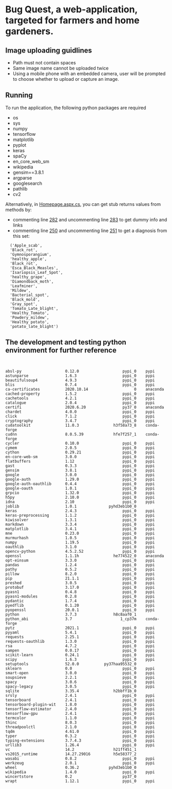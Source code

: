 
# Bug Quest, a web-application, targeted for farmers and home gardeners.


## Image uploading guidlines
- Path must not contain spaces
- Same image name cannot be uploaded twice
- Using a mobile phone with an embedded camera, user will be prompted to choose whether to upload or capture an image.


## Running

To run the application, the following python packages are required
- os
- sys
- numpy
- tensorflow
- matplotlib
- pyplot
- keras
- spaCy
- en_core_web_sm
- wikipedia
- gensim==3.8.1
- argparse
- googlesearch 
- pathlib 
- cv2


Alternatively, in [Homepage.aspx.cs](https://github.com/mareloraby/DataGang/blob/master/DataGang/Homepage.aspx.cs), you can get stub returns values from methods by:
- commenting line [282](https://github.com/mareloraby/DataGang/blob/cedf5c5919b4f3f858fb86ac3e8a96565ed7e9e8/DataGang/Homepage.aspx.cs#L282) and uncommenting line [283](https://github.com/mareloraby/DataGang/blob/cedf5c5919b4f3f858fb86ac3e8a96565ed7e9e8/DataGang/Homepage.aspx.cs#L283) to get dummy info and links
- commenting line [250](https://github.com/mareloraby/DataGang/blob/cedf5c5919b4f3f858fb86ac3e8a96565ed7e9e8/DataGang/Homepage.aspx.cs#L250) and uncommenting line [251](https://github.com/mareloraby/DataGang/blob/cedf5c5919b4f3f858fb86ac3e8a96565ed7e9e8/DataGang/Homepage.aspx.cs#L251) to get a diagnosis from this set:
```
  ('Apple_scab',
  'Black_rot',
  'Gymnosporangium',
  'healthy_apple',
  'Black_rot',
  'Esca_Black_Measles',
  'Isariopsis_Leaf_Spot',
  'healthy_grape', 
  'Diamondback_moth',
  'Leafminer',
  'Mildew',
  'Bacterial_spot',
  'Black_mold',
  'Gray_spot',
  'Tomato_Late_blight',
  'Healthy_Tomato',
  'Powdery_mildew',
  'Healthy potato',
  'potato_late_blight')
  ```
 
## The development and testing python environment for further reference
  ```


absl-py                   0.12.0                   pypi_0    pypi
astunparse                1.6.3                    pypi_0    pypi
beautifulsoup4            4.9.3                    pypi_0    pypi
blis                      0.7.4                    pypi_0    pypi
ca-certificates           2020.10.14                    0    anaconda
cached-property           1.5.2                    pypi_0    pypi
cachetools                4.2.1                    pypi_0    pypi
catalogue                 2.0.4                    pypi_0    pypi
certifi                   2020.6.20                py37_0    anaconda
chardet                   4.0.0                    pypi_0    pypi
click                     7.1.2                    pypi_0    pypi
cryptography              3.4.7                    pypi_0    pypi
cudatoolkit               11.0.3               h3f58a73_8    conda-forge
cudnn                     8.0.5.39             hfe7f257_1    conda-forge
cycler                    0.10.0                   pypi_0    pypi
cymem                     2.0.5                    pypi_0    pypi
cython                    0.29.21                  pypi_0    pypi
en-core-web-sm            3.0.0                    pypi_0    pypi
flatbuffers               1.12                     pypi_0    pypi
gast                      0.3.3                    pypi_0    pypi
gensim                    3.8.1                    pypi_0    pypi
google                    3.0.0                    pypi_0    pypi
google-auth               1.29.0                   pypi_0    pypi
google-auth-oauthlib      0.4.4                    pypi_0    pypi
google-oauth              1.0.1                    pypi_0    pypi
grpcio                    1.32.0                   pypi_0    pypi
h5py                      2.10.0                   pypi_0    pypi
idna                      2.10                     pypi_0    pypi
joblib                    1.0.1              pyhd3eb1b0_0
keras                     2.4.3                    pypi_0    pypi
keras-preprocessing       1.1.2                    pypi_0    pypi
kiwisolver                1.3.1                    pypi_0    pypi
markdown                  3.3.4                    pypi_0    pypi
matplotlib                3.4.1                    pypi_0    pypi
mne                       0.23.0                   pypi_0    pypi
murmurhash                1.0.5                    pypi_0    pypi
numpy                     1.19.5                   pypi_0    pypi
oauthlib                  3.1.0                    pypi_0    pypi
opencv-python             4.5.2.52                 pypi_0    pypi
openssl                   1.1.1h               he774522_0    anaconda
opt-einsum                3.3.0                    pypi_0    pypi
pandas                    1.2.4                    pypi_0    pypi
pathy                     0.5.2                    pypi_0    pypi
pillow                    8.2.0                    pypi_0    pypi
pip                       21.1.1                   pypi_0    pypi
preshed                   3.0.5                    pypi_0    pypi
protobuf                  3.17.0                   pypi_0    pypi
pyasn1                    0.4.8                    pypi_0    pypi
pyasn1-modules            0.2.8                    pypi_0    pypi
pydantic                  1.7.4                    pypi_0    pypi
pyedflib                  0.1.20                   pypi_0    pypi
pyopenssl                 20.0.1                   pypi_0    pypi
python                    3.7.3                h8c8aaf0_1
python_abi                3.7                     1_cp37m    conda-forge
pytz                      2021.1                   pypi_0    pypi
pyyaml                    5.4.1                    pypi_0    pypi
requests                  2.25.1                   pypi_0    pypi
requests-oauthlib         1.3.0                    pypi_0    pypi
rsa                       4.7.2                    pypi_0    pypi
sampen                    0.0.17                   pypi_0    pypi
scikit-learn              0.24.1                   pypi_0    pypi
scipy                     1.6.3                    pypi_0    pypi
setuptools                52.0.0           py37haa95532_0
sklearn                   0.0                      pypi_0    pypi
smart-open                3.0.0                    pypi_0    pypi
soupsieve                 2.2.1                    pypi_0    pypi
spacy                     3.0.6                    pypi_0    pypi
spacy-legacy              3.0.5                    pypi_0    pypi
sqlite                    3.35.4               h2bbff1b_0
srsly                     2.4.1                    pypi_0    pypi
tensorboard               2.4.1                    pypi_0    pypi
tensorboard-plugin-wit    1.8.0                    pypi_0    pypi
tensorflow-estimator      2.4.0                    pypi_0    pypi
tensorflow-gpu            2.4.1                    pypi_0    pypi
termcolor                 1.1.0                    pypi_0    pypi
thinc                     8.0.3                    pypi_0    pypi
threadpoolctl             2.1.0                    pypi_0    pypi
tqdm                      4.61.0                   pypi_0    pypi
typer                     0.3.2                    pypi_0    pypi
typing-extensions         3.7.4.3                  pypi_0    pypi
urllib3                   1.26.4                   pypi_0    pypi
vc                        14.2                 h21ff451_1
vs2015_runtime            14.27.29016          h5e58377_2
wasabi                    0.8.2                    pypi_0    pypi
werkzeug                  2.0.1                    pypi_0    pypi
wheel                     0.36.2             pyhd3eb1b0_0
wikipedia                 1.4.0                    pypi_0    pypi
wincertstore              0.2                      py37_0
wrapt                     1.12.1                   pypi_0    pypi

  ```

